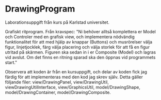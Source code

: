 # DrawingProgram

Laborationsuppgift från kurs på Karlstad universitet.

Grafiskt ritprogram. Från kravspec: "Ni behöver alltså komplettera er Model och Controler med en grafisk view, och implementera nödvändig funktionalitet för att med hjälp av knappar (Buttons) och musrörelser välja figur, linjetjocklek, färg välja placering och välja storlek för att få en figur utritad på skärmen. Figuren ska sedan in i er Composite (Model) och lagras vid avslut. Om det finns en ritning sparad ska den öppnas vid programmets start."

Observera att koden är från en kursuppgift, och delar av koden fick jag färdig för att implementeras med den kod jag skrev själv.
Detta gäller följande filer: view/DrawingPanel, view/DrawingUtil, viewDrawingUtilInterface, view/GraphicsUtil, model/DrawingShape, model/DrawingContainer, model/DrawingComposite.

